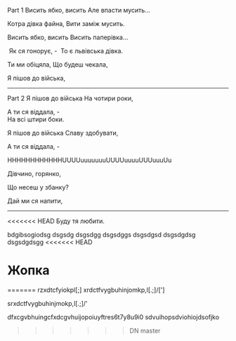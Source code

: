 Part 1
Висить ябко, висить
Але впасти мусить...

Котра дівка файна,
Вити заміж мусить.

Висить ябко, висить
Висить паперівка...

 Як ся гонорує, -
 То є львівська дівка.

Ти ми обіцяла,
Що будеш чекала,

Я пішов до війська,

-------------

Part 2
Я пішов до війська
На чотири роки,

А ти ся віддала, -    
На всі штири боки.

Я пішов до війська
Славу здобувати,

А ти ся віддала, -

HHHHHHHHHHHHUUUUuuuuuuuUUUUuuuuUUUuuuUu

Дівчино, горянко,

Що несеш у збанку?

Дай ми ся напити,

----------------------
<<<<<<< HEAD
Буду тя любити.




bdgibsogiodsg
dsgsdg
dsgsdgg
dsgsdggs
dsgsdgsd
dsgsdgdsg
dsgsdgdsgg
<<<<<<< HEAD

Жопка
=======
=======
rzxdtcfyiokpl[;]
xrdctfvygbuhinjomkp,l[.;]/['\]

srxdctfvygbuhinjmokp,l[.;]/'

dfxcgvbhuingcfxdcgvhuijopoiuyftres6t7y8u9i0
sdvuihopsdviohiojdsofjko

>>>>>>> DN
>>>>>>> master
